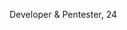 Developer & Pentester, 24 <br> <br><a href="https://gist.github.com/the-real-t30d0r"><img src="https://img.shields.io/badge/GistGithub-grey" alt=""></a> <a href="https://img.shields.io/badge/age-24-brightgreen"><img src="https://img.shields.io/badge/age-24-brightgreen" alt=""></a>


<!--

**teodorcucu/teodorcucu** is a ✨ _special_ ✨ repository because its `README.md` (this file) appears on your GitHub profile.

Here are some ideas to get you started:

- 🔭 I’m currently working on ...
- 🌱 I’m currently learning ...
- 👯 I’m looking to collaborate on ...
- 🤔 I’m looking for help with ...
- 💬 Ask me about ...
- 📫 How to reach me: ...
- 😄 Pronouns: ...
- ⚡ Fun fact: ...
-->
